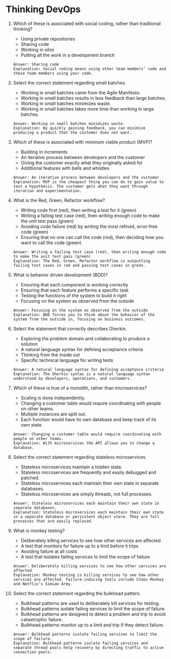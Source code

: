 # Thinking DevOps

1. Which of these is associated with social coding, rather than traditional thinking?
    - Using private repositories
    - Sharing code
    - Working in silos
    - Putting all the work in a development branch
    ```
    Answer: Sharing code
    Explanation: Social coding means using other team members’ code and those team members using your code. 
    ```

2. Select the correct statement regarding small batches.
    - Working in small batches came from the Agile Manifesto.
    - Working in small batches results in less feedback than large batches.
    - Working in small batches minimizes waste.
    - Working in small batches takes more time than working in large batches.
    ```
    Answer: Working in small batches minimizes waste.
    Explanation: By quickly gaining feedback, you can minimize producing a product that the customer does not want. 
    ```

3. Which of these is associated with minimum viable product (MVP)?
    - Building in increments
    - An iterative process between developers and the customer
    - Giving the customer exactly what they originally asked for
    - Additional features with bells and whistles
    ```
    Answer: An iterative process between developers and the customer
    Explanation: MVP is the cheapest thing you can do to gain value to test a hypothesis. The customer gets what they want through iteration and experimentation.
    ```

4. What is the Red, Green, Refactor workflow?
    - Writing code first (red), then writing a test for it (green)
    - Writing a failing test case (red), then writing enough code to make the unit test pass (green)
    - Avoiding code failure (red) by writing the most refined, error-free code (green) 
    - Ensuring that no one can call the code (red), then deciding how you want to call the code (green)
    ```
    Answer: Writing a failing test case (red), then writing enough code to make the unit test pass (green)
    Explanation: The Red, Green, Refactor workflow is outputting failing test cases in red and passing test cases in green.
    ```

5. What is behavior driven development (BDD)?
    - Ensuring that each component is working correctly
    - Ensuring that each feature performs a specific task
    - Testing the functions of the system to build it right
    - Focusing on the system as observed from the outside
    ```
    Answer: Focusing on the system as observed from the outside
    Explanation: BDD forces you to think about the behavior of the system from the outside in, focusing on business outcomes. 
    ```

6. Select the statement that correctly describes Gherkin.
    - Exploring the problem domain and collaborating to produce a solution
    - A natural language syntax for defining acceptance criteria
    - Thinking from the inside out
    - Specific technical language for writing tests
    ```
    Answer: A natural language syntax for defining acceptance criteria
    Explanation: The Gherkin syntax is a natural language syntax understood by developers, operations, and customers. 
    ```

7. Which of these is true of a monolith, rather than microservices?
    - Scaling is done independently.
    - Changing a customer table would require coordinating with people on other teams.
    - Multiple instances are split out.
    - Each function would have its own database and keep track of its own state.
    ```
    Answer: Changing a customer table would require coordinating with people on other teams.
    Explanation: With microservices the API allows you to change a database.
    ```

8. Select the correct statement regarding stateless microservices.
    - Stateless microservices maintain a hidden state.
    - Stateless microservices are frequently and easily debugged and patched.
    - Stateless microservices each maintain their own state in separate databases.
    - Stateless microservices are simply threads, not full processes.
    ```
    Answer: Stateless microservices each maintain their own state in separate databases.
    Explanation: Stateless microservices each maintain their own state in a separate database or persistent object store. They are full processes that are easily replaced.
    ```

9. What is monkey testing?
    - Deliberately killing services to see how other services are affected
    - A test that monitors for failure up to a limit before it trips 
    - Avoiding failure at all costs
    - A test that isolates failing services to limit the scope of failure
    ```
    Answer: Deliberately killing services to see how other services are affected
    Explanation: Monkey testing is killing services to see how other services are affected. Failure-inducing tools include Chaos Monkey and Netflix’s Simian Army.
    ```

10. Select the correct statement regarding the bulkhead pattern.
    - Bulkhead patterns are used to deliberately kill services for testing.
    - Bulkhead patterns isolate failing services to limit the scope of failure.
    - Bulkhead patterns are designed to detect a problem and trip to avoid catastrophic failure.
    - Bulkhead patterns monitor up to a limit and trip if they detect failure.
    ```
    Answer: Bulkhead patterns isolate failing services to limit the scope of failure.
    Explanation: Bulkhead patterns isolate failing services and separate thread pools help recovery by directing traffic to active connection pools.
    ```
